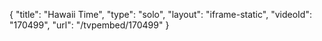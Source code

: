 {
    "title": "Hawaii Time",
    "type": "solo",
    "layout": "iframe-static",
    "videoId": "170499",
    "url": "\/tvpembed\/170499"
}